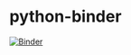 # python-binder

[![Binder](https://mybinder.org/badge_logo.svg)](https://mybinder.org/v2/gh/vijay2181/python-binder/main)
